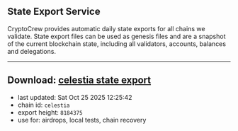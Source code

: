 ## State Export Service
CryptoCrew provides automatic daily state exports for all chains we validate. State export files can be used as genesis files and are a snapshot of the current blockchain state, including all validators, accounts, balances and delegations.

---
**Download: [celestia state export](https://dl-eu2.ccvalidators.com/SERVICE/celestia/celestia_export_8184375.json)**
---

- last updated: Sat Oct 25 2025 12:25:42
- chain id: `celestia`
- export height: `8184375`
- use for: airdrops, local tests, chain recovery
